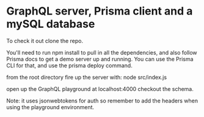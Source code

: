 # GraphQL server, Prisma client and a mySQL database

To check it out clone the repo.

You'll need to run npm install to pull in all the dependencies, and also follow Prisma docs to get a demo server up and running. You can use the Prisma CLI for that, and use the prisma deploy command.

from the root directory fire up the server with:
node src/index.js

open up the GraphQL playground at localhost:4000
checkout the schema.

Note: it uses jsonwebtokens for auth so remember to add the headers when using the playground environment.
